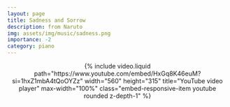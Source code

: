 ```yaml
---
layout: page
title: Sadness and Sorrow
description: from Naruto
img: assets/img/music/sadness.png
importance: -2
category: piano
---
```



<div  class="container-fluid" align="center" >
    {% include video.liquid path="https://www.youtube.com/embed/HxGq8K46euM?si=1hxZ1mbA4tQoOYZz" width="560" height="315" title="YouTube video player" max-width="100%" class="embed-responsive-item youtube rounded z-depth-1" %}
</div>

